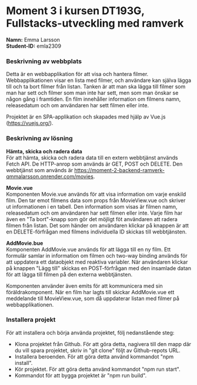 # Moment 3 i kursen DT193G, Fullstacks-utveckling med ramverk
**Namn:** Emma Larsson\
**Student-ID:** emla2309

### Beskrivning av webbplats
Detta är en webbapplikation för att visa och hantera filmer. Webbapplikationen visar en lista med filmer, och användare kan själva lägga till och ta bort filmer från listan. Tanken är att man ska lägga till filmer som man har sett och filmer som man inte har sett, men som man önskar se någon gång i framtiden. En film innehåller information om filmens namn, releasedatum och om användaren har sett filmen eller inte.

Projektet är en SPA-applikation och skapades med hjälp av Vue.js (https://vuejs.org/).

### Beskrivning av lösning
**Hämta, skicka och radera data**\
För att hämta, skicka och radera data till en extern webbtjänst används Fetch API. De HTTP-anrop som används är GET, POST och DELETE. Den webbtjänst som används är https://moment-2-backend-ramverk-qmmalarsson.onrender.com/movies.

**Movie.vue**\
Komponenten Movie.vue används för att visa information om varje enskild film. Den tar emot filmens data som props från MovieView.vue och skriver ut informationen i en tabell. Den information som visas är filmen namn, releasedatum och om användaren har sett filmen eller inte. Varje film har även en "Ta bort"-knapp som gör det möjligt föt användaren att radera filmen från listan. Det som händer om användaren klickar på knappen är att en DELETE-förfrågan med filmens individuella ID skickas till webbtjänsten.

**AddMovie.bue**\
Komponenten AddMovie.vue används för att lägga till en ny film. Ett formulär samlar in information om filmen och two-way binding används för att uppdatera ett dataobjekt med reaktiva variabler. När användaren klickar på knappen "Lägg till" skickas en POST-förfrågan med den insamlade datan för att lägga till filmen på den externa webbtjänsten.

Komponenten använder även emits för att kommunicera med sin föräldrakomponent. När en film har lagts till skickar AddMovie.vue ett meddelande till MovieView.vue, som då uppdaterar listan med filmer på webbapplikationen.

### Installera projekt

För att installera och börja använda projektet, följ nedanstående steg:
* Klona projektet från Github. För att göra detta, nagivera till den mapp där du vill spara projektet, skriv in "git clone" följt av Github-repots URL.
* Installera beroenden. För att göra detta använd kommandot "npm install".
* Kör projektet. För att göra detta använd kommandot "npm run start".
* Kommandot för att bygga projektet är "npm run build".
